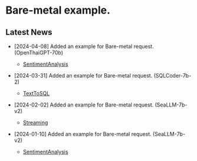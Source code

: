 # Bare-metal example.

## Latest News
- [2024-04-08] Added an example for Bare-metal request. (OpenThaiGPT-70b)
  - [SentimentAnalysis](https://github.com/vultureprime/Float16-example/tree/main/bare_metal/SentimentAnalysis)

- [2024-03-31] Added an example for Bare-metal request. (SQLCoder-7b-2)
  - [TextToSQL](https://github.com/vultureprime/Float16-example/tree/main/bare_metal/TextToSQL)

- [2024-02-02] Added an example for Bare-metal request. (SeaLLM-7b-v2)
  - [Streaming](https://github.com/vultureprime/Float16-example/tree/main/bare_metal/Streaming)

- [2024-01-10] Added an example for Bare-metal request. (SeaLLM-7b-v2)
  - [SentimentAnalysis](https://github.com/vultureprime/Float16-example/tree/main/bare_metal/SentimentAnalysis)